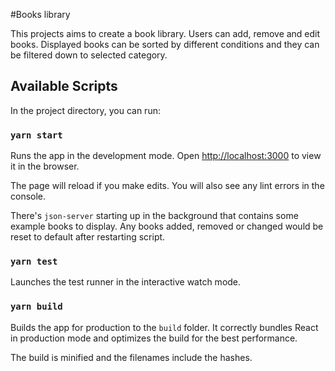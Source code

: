 #Books library

This projects aims to create a book library. Users can add, remove and edit books. 
Displayed books can be sorted by different conditions and they can be filtered down to selected category.

## Available Scripts

In the project directory, you can run:

### `yarn start`

Runs the app in the development mode.
Open [http://localhost:3000](http://localhost:3000) to view it in the browser.

The page will reload if you make edits.
You will also see any lint errors in the console.

There's `json-server` starting up in the background that contains some example books to display. 
Any books added, removed or changed would be reset to default after restarting script.

### `yarn test`

Launches the test runner in the interactive watch mode.

### `yarn build`

Builds the app for production to the `build` folder.
It correctly bundles React in production mode and optimizes the build for the best performance.

The build is minified and the filenames include the hashes.
